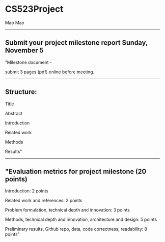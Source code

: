 # CS523Project

Mao Mao

---

## Submit your project milestone report	Sunday, November 5	
"Milestone document - 

submit 3 pages (pdf) online before meeting. 

---
## Structure:

Title

Abstract

Introduction

Related work

Methods

Results"

---

## "Evaluation metrics for project milestone (20 points)

Introduction: 2 points

Related work and references: 2 points

Problem formulation, technical depth and innovation: 3 points

Methods, technical depth and innovation, architecture and design: 5 points

Preliminary results, Github repo, data, code correctness, readability: 8 points"
